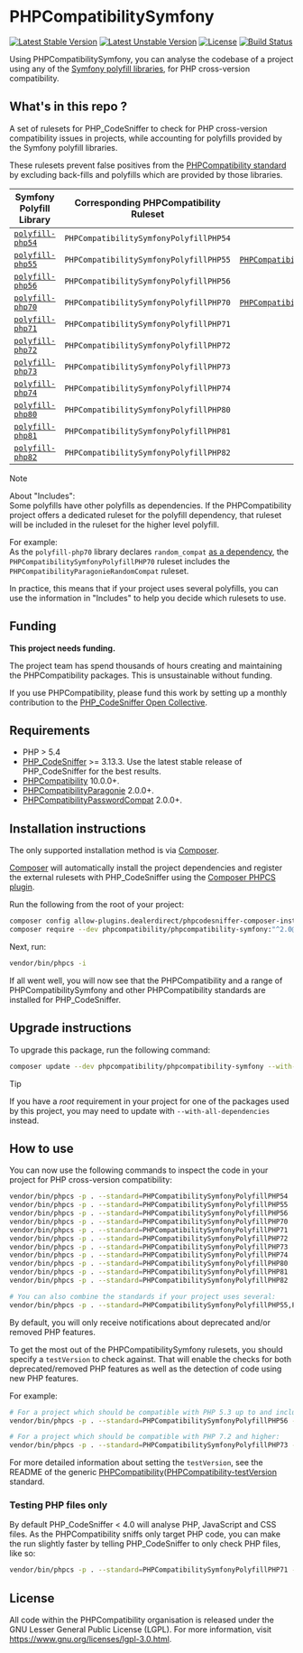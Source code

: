 # PHPCompatibilitySymfony

[![Latest Stable Version](https://img.shields.io/packagist/v/phpcompatibility/phpcompatibility-symfony?label=stable)][packagist]
[![Latest Unstable Version](https://img.shields.io/badge/unstable-dev--develop-e68718.svg?maxAge=2419200)][packagist]
[![License](https://img.shields.io/github/license/PHPCompatibility/PHPCompatibilitySymfony?color=00a7a7)](https://github.com/PHPCompatibility/PHPCompatibilitySymfony/blob/master/LICENSE)
[![Build Status](https://github.com/PHPCompatibility/PHPCompatibilitySymfony/actions/workflows/ci.yml/badge.svg?branch=master)](https://github.com/PHPCompatibility/PHPCompatibilitySymfony/actions/workflows/ci.yml)

Using PHPCompatibilitySymfony, you can analyse the codebase of a project using any of the [Symfony polyfill libraries], for PHP cross-version compatibility.


## What's in this repo ?

A set of rulesets for PHP_CodeSniffer to check for PHP cross-version compatibility issues in projects, while accounting for polyfills provided by the Symfony polyfill libraries.

These rulesets prevent false positives from the [PHPCompatibility standard][PHPCompatibility] by excluding back-fills and polyfills which are provided by those libraries.

| Symfony Polyfill Library | Corresponding PHPCompatibility Ruleset | Includes                                                             |
|--------------------------|----------------------------------------|----------------------------------------------------------------------|
| [`polyfill-php54`]       | `PHPCompatibilitySymfonyPolyfillPHP54` |                                                                      |
| [`polyfill-php55`]       | `PHPCompatibilitySymfonyPolyfillPHP55` | [`PHPCompatibilityPasswordCompat`][PHPCompatibilityPasswordCompat]   |
| [`polyfill-php56`]       | `PHPCompatibilitySymfonyPolyfillPHP56` |                                                                      |
| [`polyfill-php70`]       | `PHPCompatibilitySymfonyPolyfillPHP70` | [`PHPCompatibilityParagonieRandomCompat`][PHPCompatibilityParagonie] |
| [`polyfill-php71`]       | `PHPCompatibilitySymfonyPolyfillPHP71` |                                                                      |
| [`polyfill-php72`]       | `PHPCompatibilitySymfonyPolyfillPHP72` |                                                                      |
| [`polyfill-php73`]       | `PHPCompatibilitySymfonyPolyfillPHP73` |                                                                      |
| [`polyfill-php74`]       | `PHPCompatibilitySymfonyPolyfillPHP74` |                                                                      |
| [`polyfill-php80`]       | `PHPCompatibilitySymfonyPolyfillPHP80` |                                                                      |
| [`polyfill-php81`]       | `PHPCompatibilitySymfonyPolyfillPHP81` |                                                                      |
| [`polyfill-php82`]       | `PHPCompatibilitySymfonyPolyfillPHP82` |                                                                      |

> [!NOTE]
> About "Includes":  
> Some polyfills have other polyfills as dependencies. If the PHPCompatibility project offers a dedicated ruleset for the polyfill dependency, that ruleset will be included in the ruleset for the higher level polyfill.
>
> For example:  
> As the `polyfill-php70` library declares `random_compat` [as a dependency](https://github.com/symfony/polyfill-php70/blob/master/composer.json), the `PHPCompatibilitySymfonyPolyfillPHP70` ruleset includes the `PHPCompatibilityParagonieRandomCompat` ruleset.
>
> In practice, this means that if your project uses several polyfills, you can use the information in "Includes" to help you decide which rulesets to use.


## Funding

**This project needs funding.**

The project team has spend thousands of hours creating and maintaining the PHPCompatibility packages. This is unsustainable without funding.

If you use PHPCompatibility, please fund this work by setting up a monthly contribution to the [PHP_CodeSniffer Open Collective].


## Requirements

* PHP > 5.4
* [PHP_CodeSniffer] >= 3.13.3.
    Use the latest stable release of PHP_CodeSniffer for the best results.
* [PHPCompatibility] 10.0.0+.
* [PHPCompatibilityParagonie] 2.0.0+.
* [PHPCompatibilityPasswordCompat] 2.0.0+.


## Installation instructions

The only supported installation method is via [Composer].

[Composer] will automatically install the project dependencies and register the external rulesets with PHP_CodeSniffer using the [Composer PHPCS plugin].

Run the following from the root of your project:
```bash
composer config allow-plugins.dealerdirect/phpcodesniffer-composer-installer true
composer require --dev phpcompatibility/phpcompatibility-symfony:"^2.0@dev"
```

Next, run:
```bash
vendor/bin/phpcs -i
```
If all went well, you will now see that the PHPCompatibility and a range of PHPCompatibilitySymfony and other PHPCompatibility standards are installed for PHP_CodeSniffer.


## Upgrade instructions

To upgrade this package, run the following command:
```bash
composer update --dev phpcompatibility/phpcompatibility-symfony --with-dependencies
```

> [!TIP]
> If you have a _root_ requirement in your project for one of the packages used by this project, you may need to update with `--with-all-dependencies` instead.

## How to use

You can now use the following commands to inspect the code in your project for PHP cross-version compatibility:
```bash
vendor/bin/phpcs -p . --standard=PHPCompatibilitySymfonyPolyfillPHP54
vendor/bin/phpcs -p . --standard=PHPCompatibilitySymfonyPolyfillPHP55
vendor/bin/phpcs -p . --standard=PHPCompatibilitySymfonyPolyfillPHP56
vendor/bin/phpcs -p . --standard=PHPCompatibilitySymfonyPolyfillPHP70
vendor/bin/phpcs -p . --standard=PHPCompatibilitySymfonyPolyfillPHP71
vendor/bin/phpcs -p . --standard=PHPCompatibilitySymfonyPolyfillPHP72
vendor/bin/phpcs -p . --standard=PHPCompatibilitySymfonyPolyfillPHP73
vendor/bin/phpcs -p . --standard=PHPCompatibilitySymfonyPolyfillPHP74
vendor/bin/phpcs -p . --standard=PHPCompatibilitySymfonyPolyfillPHP80
vendor/bin/phpcs -p . --standard=PHPCompatibilitySymfonyPolyfillPHP81
vendor/bin/phpcs -p . --standard=PHPCompatibilitySymfonyPolyfillPHP82

# You can also combine the standards if your project uses several:
vendor/bin/phpcs -p . --standard=PHPCompatibilitySymfonyPolyfillPHP55,PHPCompatibilitySymfonyPolyfillPHP70,PHPCompatibilitySymfonyPolyfillPHP73
```

By default, you will only receive notifications about deprecated and/or removed PHP features.

To get the most out of the PHPCompatibilitySymfony rulesets, you should specify a `testVersion` to check against. That will enable the checks for both deprecated/removed PHP features as well as the detection of code using new PHP features.

For example:
```bash
# For a project which should be compatible with PHP 5.3 up to and including PHP 7.0:
vendor/bin/phpcs -p . --standard=PHPCompatibilitySymfonyPolyfillPHP56 --runtime-set testVersion 5.3-7.0

# For a project which should be compatible with PHP 7.2 and higher:
vendor/bin/phpcs -p . --standard=PHPCompatibilitySymfonyPolyfillPHP73 --runtime-set testVersion 7.2-
```

For more detailed information about setting the `testVersion`, see the README of the generic [PHPCompatibility]([PHPCompatibility-testVersion] standard.


### Testing PHP files only

By default PHP_CodeSniffer < 4.0 will analyse PHP, JavaScript and CSS files. As the PHPCompatibility sniffs only target PHP code, you can make the run slightly faster by telling PHP_CodeSniffer to only check PHP files, like so:
```bash
vendor/bin/phpcs -p . --standard=PHPCompatibilitySymfonyPolyfillPHP71 --extensions=php --runtime-set testVersion 5.3-
```

## License

All code within the PHPCompatibility organisation is released under the GNU Lesser General Public License (LGPL). For more information, visit <https://www.gnu.org/licenses/lgpl-3.0.html>.


[packagist]:                       https://packagist.org/packages/phpcompatibility/phpcompatibility-symfony
[Composer]:                        https://getcomposer.org/
[Composer PHPCS plugin]:           https://github.com/PHPCSStandards/composer-installer/
[PHP_CodeSniffer]:                 https://github.com/PHPCSStandards/PHP_CodeSniffer
[PHP_CodeSniffer Open Collective]: https://opencollective.com/php_codesniffer
[PHPCompatibility]:                https://github.com/PHPCompatibility/PHPCompatibility
[PHPCompatibility-testVersion]:    https://github.com/PHPCompatibility/PHPCompatibility#sniffing-your-code-for-compatibility-with-specific-php-versions
[PHPCompatibilityParagonie]:       https://github.com/PHPCompatibility/PHPCompatibilityParagonie
[PHPCompatibilityPasswordCompat]:  https://github.com/PHPCompatibility/PHPCompatibilityPasswordCompat

[Symfony polyfill libraries]: https://github.com/symfony?utf8=?&q=polyfill
[`polyfill-php54`]:           https://github.com/symfony/polyfill-php54
[`polyfill-php55`]:           https://github.com/symfony/polyfill-php55
[`polyfill-php56`]:           https://github.com/symfony/polyfill-php56
[`polyfill-php70`]:           https://github.com/symfony/polyfill-php70
[`polyfill-php71`]:           https://github.com/symfony/polyfill-php71
[`polyfill-php72`]:           https://github.com/symfony/polyfill-php72
[`polyfill-php73`]:           https://github.com/symfony/polyfill-php73
[`polyfill-php74`]:           https://github.com/symfony/polyfill-php74
[`polyfill-php80`]:           https://github.com/symfony/polyfill-php80
[`polyfill-php81`]:           https://github.com/symfony/polyfill-php81
[`polyfill-php82`]:           https://github.com/symfony/polyfill-php82
